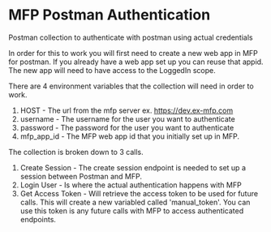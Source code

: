 # MFP Postman Authentication
Postman collection to authenticate with postman using actual credentials

In order for this to work you will first need to create a new web app in MFP for postman. If you already have a web app set up you can reuse that appid. The new app will need to have access to the LoggedIn scope.

There are 4 environment variables that the collection will need in order to work. 
1. HOST - The url from the mfp server ex. https://dev.ex-mfp.com
2. username - The username for the user you want to authenticate
3. password - The password for the user you want to authenticate
4. mfp_app_id - The MFP web app id that you initially set up in MFP.


The collection is broken down to 3 calls. 
1. Create Session - The create session endpoint is needed to set up a session between Postman and MFP.
2. Login User - Is where the actual authentication happens with MFP
3. Get Access Token - Will retrieve the access token to be used for future calls. This will create a new variabled called 'manual_token'. You can use this token is any future calls with MFP to access authenticated endpoints.

